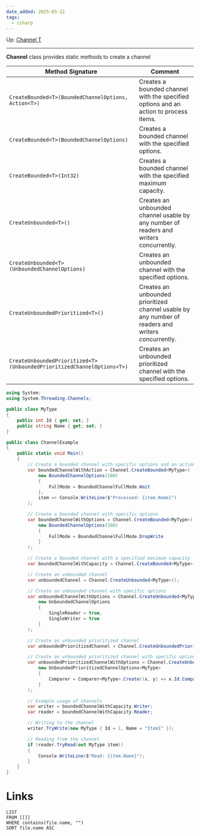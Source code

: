 ```yaml
---
date_added: 2025-03-22
tags:
  - csharp
---
```

Up: [Channel T](Channel%20T.md)
___
 **Channel** class provides static methods to create a channel
 
| Method Signature                                                       | Comment                                                                                            |
| ---------------------------------------------------------------------- | -------------------------------------------------------------------------------------------------- |
| `CreateBounded<T>(BoundedChannelOptions, Action<T>)`                   | Creates a bounded channel with the specified options and an action to process items.               |
| `CreateBounded<T>(BoundedChannelOptions)`                              | Creates a bounded channel with the specified options.                                              |
| `CreateBounded<T>(Int32)`                                              | Creates a bounded channel with the specified maximum capacity.                                     |
| `CreateUnbounded<T>()`                                                 | Creates an unbounded channel usable by any number of readers and writers concurrently.             |
| `CreateUnbounded<T>(UnboundedChannelOptions)`                          | Creates an unbounded channel with the specified options.                                           |
| `CreateUnboundedPrioritized<T>()`                                      | Creates an unbounded prioritized channel usable by any number of readers and writers concurrently. |
| `CreateUnboundedPrioritized<T>(UnboundedPrioritizedChannelOptions<T>)` | Creates an unbounded prioritized channel with the specified options.                               |


```cs
using System;
using System.Threading.Channels;

public class MyType
{
    public int Id { get; set; }
    public string Name { get; set; }
}

public class ChannelExample
{
    public static void Main()
    {
        // Create a bounded channel with specific options and an action
        var boundedChannelWithAction = Channel.CreateBounded<MyType>(
            new BoundedChannelOptions(100)
            {
                FullMode = BoundedChannelFullMode.Wait
            },
            item => Console.WriteLine($"Processed: {item.Name}")
        );

        // Create a bounded channel with specific options
        var boundedChannelWithOptions = Channel.CreateBounded<MyType>(
            new BoundedChannelOptions(100)
            {
                FullMode = BoundedChannelFullMode.DropWrite
            }
        );

        // Create a bounded channel with a specified maximum capacity
        var boundedChannelWithCapacity = Channel.CreateBounded<MyType>(100);

        // Create an unbounded channel
        var unboundedChannel = Channel.CreateUnbounded<MyType>();

        // Create an unbounded channel with specific options
        var unboundedChannelWithOptions = Channel.CreateUnbounded<MyType>(
            new UnboundedChannelOptions
            {
                SingleReader = true,
                SingleWriter = true
            }
        );

        // Create an unbounded prioritized channel
        var unboundedPrioritizedChannel = Channel.CreateUnboundedPrioritized<MyType>();

        // Create an unbounded prioritized channel with specific options
        var unboundedPrioritizedChannelWithOptions = Channel.CreateUnboundedPrioritized<MyType>(
            new UnboundedPrioritizedChannelOptions<MyType>
            {
                Comparer = Comparer<MyType>.Create((x, y) => x.Id.CompareTo(y.Id))
            }
        );

        // Example usage of channels
        var writer = boundedChannelWithCapacity.Writer;
        var reader = boundedChannelWithCapacity.Reader;

        // Writing to the channel
        writer.TryWrite(new MyType { Id = 1, Name = "Item1" });

        // Reading from the channel
        if (reader.TryRead(out MyType item))
        {
            Console.WriteLine($"Read: {item.Name}");
        }
    }
}
```
# Links
```dataview
LIST
FROM [[]]
WHERE contains(file.name, "")
SORT file.name ASC
```
